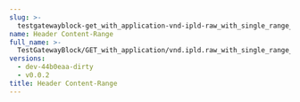 ```yaml
---
slug: >-
  testgatewayblock-get_with_application-vnd-ipld-raw_with_single_range_request_includes_correct_bytes-header_content-range
name: Header Content-Range
full_name: >-
  TestGatewayBlock/GET_with_application/vnd.ipld.raw_with_single_range_request_includes_correct_bytes/Header_Content-Range
versions:
  - dev-44b0eaa-dirty
  - v0.0.2
title: Header Content-Range
---
```


